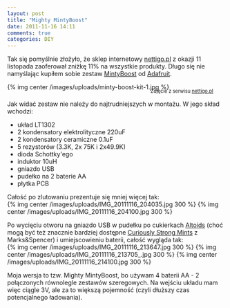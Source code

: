 ```yaml
---
layout: post
title: "Mighty MintyBoost"
date: 2011-11-16 14:11
comments: true
categories: DIY 
---
```

Tak się pomyślnie złożyło, że sklep internetowy [nettigo.pl](http://www.nettigo.pl) z okazji 11 listopada zaoferował zniżkę 11% na wszystkie produkty. Długo się nie namyślając kupiłem sobie zestaw [MintyBoost](http://www.ladyada.net/make/mintyboost/) od [Adafruit](http://www.adafruit.com).  
  
{% img center /images/uploads/minty-boost-kit-1.jpg %}
<p style="margin-left: auto; margin-top: -20px; margin-right: auto; width: 450px; text-align: right; font-size: 0.8em">Zdjęcie z serwisu <a href="http://nettigo.pl/product/Minty-Boost-Kit,minty-boost-kit)">nettigo.pl</a></p>

<!-- more -->

Jak widać zestaw nie należy do najtrudniejszych w montażu. W jego skład wchodzi:

 * układ LT1302
 * 2 kondensatory elektrolityczne 220uF
 * 2 kondensatory ceramiczne 0.1uF
 * 5 rezystorów (3.3K, 2x 75K i 2x49.9K)
 * dioda Schottky'ego
 * induktor 10uH
 * gniazdo USB
 * pudełko na 2 baterie AA
 * płytka PCB
 
Całość po zlutowaniu prezentuje się mniej więcej tak:  
{% img center /images/uploads/IMG_20111116_204035.jpg 300 %}
{% img center /images/uploads/IMG_20111116_204100.jpg 300 %}

Po wycięciu otworu na gniazdo USB w pudełku po cukierkach [Altoids](http://shop.altoids.com/) (choć mogą być też znacznie bardziej dostępne [Curiously Strong Mints](http://www.britstore.co.uk/Marks-and-Spencer-Food-Marks-and-Spencer-Sweets-Marks-and-Spencer-Mints-and-Chewing-Gum/c1_11_1254/p5311/Marks-and-Spencer-Curiously-Strong-Mints-50g-Tin/product_info.html) z Marks&Spencer) i umiejscowieniu baterii, całość wygląda tak:  
{% img center /images/uploads/IMG_20111116_213647.jpg 300 %}
{% img center /images/uploads/IMG_20111116_213705_.jpg 300 %}
{% img center /images/uploads/IMG_20111116_214100.jpg 300 %}

Moja wersja to tzw. Mighty MintyBoost, bo używam 4 baterii AA - 2 połączonych równolegle zestawów szeregowych. Na wejściu układu mam więc ciągle 3V, ale za to większą pojemność (czyli dłuższy czas potencjalnego ładowania).
